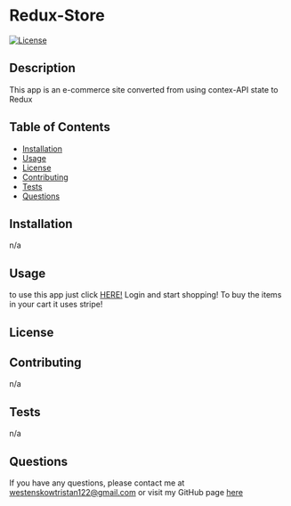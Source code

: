 # Redux-Store

[![License]()]()

## Description

This app is an e-commerce site converted from using contex-API state to Redux

## Table of Contents

- [Installation](#installation)
- [Usage](#usage)
- [License](#license)
- [Contributing](#contributing)
- [Tests](#tests)
- [Questions](#questions)

## Installation

n/a

## Usage

to use this app just click <a href="
https://git.heroku.com/redux-store1.git">HERE!</a> Login and start shopping! To buy the items in your cart it uses stripe!

## License

## Contributing

n/a

## Tests

n/a

## Questions

If you have any questions, please contact me at [westenskowtristan122@gmail.com](mailto:westenskowtristan122@gmail.com) or visit my GitHub page [here](https://github.com/WestenskowTristan/)

